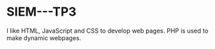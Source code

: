 # SIEM---TP3

I like HTML, JavaScript and CSS to develop web pages. PHP is used to make dynamic webpages.
